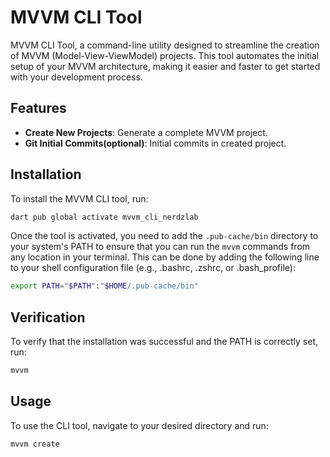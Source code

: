 # MVVM CLI Tool

MVVM CLI Tool, a command-line utility designed to streamline the creation of MVVM (Model-View-ViewModel) projects. This tool automates the initial setup of your MVVM architecture, making it easier and faster to get started with your development process.

## Features

- **Create New Projects**: Generate a complete MVVM project.
- **Git Initial Commits(optional)**: Initial commits in created project.

## Installation

To install the MVVM CLI tool, run:

```bash
dart pub global activate mvvm_cli_nerdzlab
```

Once the tool is activated, you need to add the `.pub-cache/bin` directory to your system's PATH to ensure that you can run the `mvvm` commands from any location in your terminal. This can be done by adding the following line to your shell configuration file (e.g., .bashrc, .zshrc, or .bash_profile):

```bash
export PATH="$PATH":"$HOME/.pub-cache/bin"
```

## Verification

To verify that the installation was successful and the PATH is correctly set, run:

```bash
mvvm
```

## Usage

To use the CLI tool, navigate to your desired directory and run:

```bash
mvvm create
```
